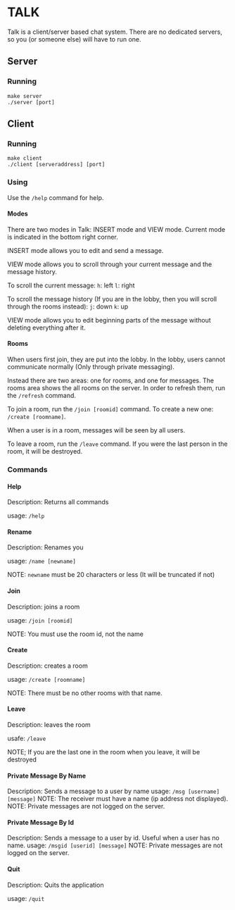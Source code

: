 # TALK

Talk is a client/server based chat system. There are no dedicated servers, so you (or someone else) will have to run one.

## Server

### Running

```
make server
./server [port]
```

## Client

### Running

```
make client
./client [serveraddress] [port]
```

### Using

Use the `/help` command for help.

#### Modes

There are two modes in Talk: INSERT mode and VIEW mode. Current mode is indicated in the bottom right corner.

INSERT mode allows you to edit and send a message.

VIEW mode allows you to scroll through your current message and the message history.

To scroll the current message:
`h`: left
`l`: right

To scroll the message history (If you are in the lobby, then you will scroll through the rooms instead):
`j`: down
`k`: up

VIEW mode allows you to edit beginning parts of the message without deleting everything after it.

#### Rooms

When users first join, they are put into the lobby. In the lobby, users cannot communicate normally (Only through private messaging). 

Instead there are two areas: one for rooms, and one for messages. The rooms area shows the all rooms on the server. In order to refresh them, run the `/refresh` command.

To join a room, run the `/join [roomid]` command. To create a new one: `/create [roomname]`.  

When a user is in a room, messages will be seen by all users. 

To leave a room, run the `/leave` command. If you were the last person in the room, it will be destroyed.

### Commands

#### Help
Description: Returns all commands

usage: `/help`

#### Rename
Description: Renames you

usage: `/name [newname]`

NOTE: `newname` must be 20 characters or less (It will be truncated if not)

#### Join
Description: joins a room

usage: `/join [roomid]`

NOTE: You must use the room id, not the name

#### Create
Description: creates a room

usage: `/create [roomname]`

NOTE: There must be no other rooms with that name.

#### Leave
Description: leaves the room

usafe: `/leave`

NOTE; If you are the last one in the room when you leave, it will be destroyed

#### Private Message By Name
Description: Sends a message to a user by name
usage: `/msg [username] [message]`
NOTE: The receiver must have a name (ip address not displayed).
NOTE: Private messages are not logged on the server.

#### Private Message By Id
Description: Sends a message to a user by id. Useful when a user has no name.
usage: `/msgid [userid] [message]`
NOTE: Private messages are not logged on the server.

#### Quit
Description: Quits the application

usage: `/quit`	
